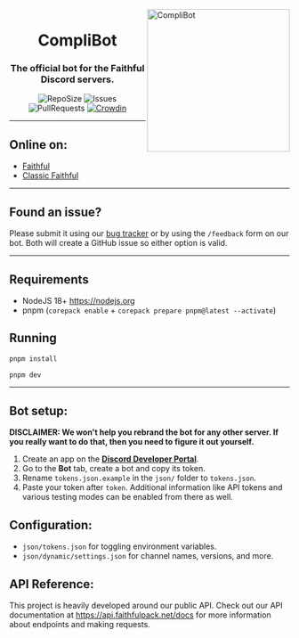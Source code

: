 <img src="https://raw.githubusercontent.com/Faithful-Resource-Pack/Branding/main/logos/transparent/256/complibot_logo.png" alt="CompliBot" align="right" height="256px">
<div align="center">
  <h1>CompliBot</h1>
  <h3>The official bot for the Faithful Discord servers.</h3>

![RepoSize](https://img.shields.io/github/repo-size/Faithful-Resource-Pack/CompliBot)
![Issues](https://img.shields.io/github/issues/Faithful-Resource-Pack/CompliBot)
![PullRequests](https://img.shields.io/github/issues-pr/Faithful-Resource-Pack/CompliBot)
[![Crowdin](https://badges.crowdin.net/e/1602cfd1a52793da79736586c4493097/localized.svg)](https://faithful.crowdin.com/complibot)
</div>

---

## Online on:

- [Faithful](https://discord.gg/sN9YRQbBv7)
- [Classic Faithful](https://discord.gg/KSEhCVtg4J)

---

## Found an issue?
Please submit it using our [bug tracker](https://github.com/Faithful-Resource-Pack/CompliBot/issues/new/choose) or by using the `/feedback` form on our bot. Both will create a GitHub issue so either option is valid.

---

## Requirements
- NodeJS 18+ https://nodejs.org
- pnpm (`corepack enable` + `corepack prepare pnpm@latest --activate`)

## Running

```bash
pnpm install
```
```bash
pnpm dev
```

___
## Bot setup:

**DISCLAIMER: We won't help you rebrand the bot for any other server. If you really want to do that, then you need to figure it out yourself.**

1. Create an app on the **[Discord Developer Portal](https://discord.com/developers/)**.
2. Go to the **Bot** tab, create a bot and copy its token.
3. Rename `tokens.json.example` in the `json/` folder to `tokens.json`.
4. Paste your token after `token`. Additional information like API tokens and various testing modes can be enabled from there as well.

## Configuration:

- `json/tokens.json` for toggling environment variables.
- `json/dynamic/settings.json` for channel names, versions, and more.

## API Reference:

This project is heavily developed around our public API. Check out our API documentation at https://api.faithfulpack.net/docs for more information about endpoints and making requests.
